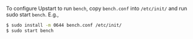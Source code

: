 To configure Upstart to run `bench`, copy `bench.conf` into `/etc/init/` and run sudo start `bench`. E.g.,

```sh
$ sudo install -m 0644 bench.conf /etc/init/
$ sudo start bench
```